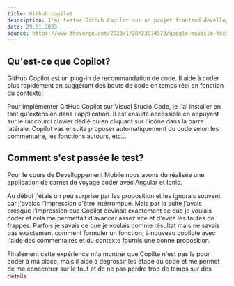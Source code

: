```yaml
---
title: Github copilot 
description: J'ai tester Github Copilot sur un projet frontend develloper avec Angular
date: 29.01.2023
source: https://www.theverge.com/2023/1/28/23574573/google-musiclm-text-to-music-ai
---
```

## Qu'est-ce que Copilot?
GitHub Copilot est un plug-in de recommandation de code. Il aide à coder plus rapidement en suggérant des bouts de code en temps réel en fonction du contexte. 

Pour implémenter GitHub Copilot sur Visual Studio Code, je l'ai installer en tant qu'extension dans l'application. Il est ensuite accéssible en appuyant sur le raccourci clavier dédié ou en cliquant sur l'icône dans la barre latérale. Copilot vas ensuite proposer automatiquement du code selon les commentaire, les fonctions autours, etc...

## Comment s'est passée le test?
Pour le cours de Develloppement Mobile nous avons du réalisée une application de carnet de voyage coder avec Angular et Ionic. 

Au début j'étais un peu surprise par les proposition et les ignorais souvent car j'avaias l'impression d'être intérrompue. Mais par la suite j'avais presque l'impression que Copilot devinait exactement ce que je voulais coder et cela me permettait d'avancer assez vite et d'évité les fautes de frappes. Parfois je savais ce que je voulais comme résultat mais ne savais pas exactement comment formuler un fonction, à nouveau copilote avec l'aide des commentaires et du contexte fournis une bonne proposition.

Finalement cette expérience m'a montrer que Copilte n'est pas la pour coder à ma place, mais il aide à degrossir les étape du code et me permet de me concentrer sur le tout et de ne pas perdre trop de temps sur des détails.
